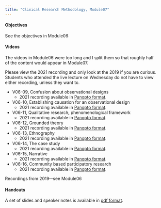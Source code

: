```yaml
---
title: "Clinical Research Methodology, Module07"
---
```


#### Objectives

See the objectives in Module06

#### Videos

The videos in Module06 were too long and I split them so that roughly half of the content would appear in Module07.

Please view the 2021 recording and only look at the 2019 if you are curious. Students who attended the live lecture on Wednesday do not have to view either recording, unless they want to.

+ V06-09, Confusion about observational designs
  + 2021 recording available in [Panopto format](https://umkc.hosted.panopto.com/Panopto/Pages/Viewer.aspx?id=713a3d10-7220-42ca-82cc-ace3010bde51).
+ V06-10, Establishing causation for an observational design
  + 2021 recording available in [Panopto format](https://umkc.hosted.panopto.com/Panopto/Pages/Viewer.aspx?id=0a8b6b3a-ddc5-4248-940c-ace30112cf8d).
+ V06-11, Qualitative research, phenomenological framework
  + 2021 recording available in [Panopto format](https://umkc.hosted.panopto.com/Panopto/Pages/Viewer.aspx?id=5cf5abd0-21b8-4caa-8c84-ace301204138).
+ V06-12, Grounded theory
  + 2021 recording available in [Panopto format](https://umkc.hosted.panopto.com/Panopto/Pages/Viewer.aspx?id=9f54e659-755f-458f-b9a3-ace3012366d2).
+ V06-13, Ethnography
  + 2021 recording available in [Panopto format](https://umkc.hosted.panopto.com/Panopto/Pages/Viewer.aspx?id=1d8053a5-21d4-441a-8eb2-ace30124b8cd).
+ V06-14, The case study
  + 2021 recording available in [Panopto format](https://umkc.hosted.panopto.com/Panopto/Pages/Viewer.aspx?id=0eb89daf-57ac-42d6-9ffd-ace301262a24).
+ V06-15, Narrative
  + 2021 recording available in [Panopto format](https://umkc.hosted.panopto.com/Panopto/Pages/Viewer.aspx?id=8d46e48d-0247-406a-aa2d-ace30127a19f).
+ V06-16, Community based participatory research
  + 2021 recording available in [Panopto format](https://umkc.hosted.panopto.com/Panopto/Pages/Viewer.aspx?id=25e77fef-dfec-41b7-85f1-ace30129433f).

Recordings from 2019--see Module06

#### Handouts

A set of slides and speaker notes is available in [pdf format](http://www.pmean.com/clinical-research-methods/video06-slides-and-speaker-notes.pdf).
